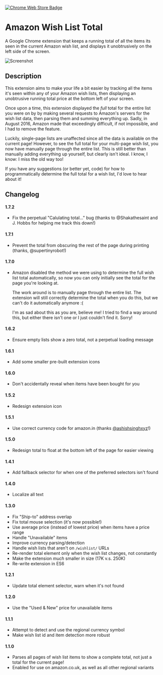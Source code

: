 [![Chrome Web Store Badge](https://raw.githubusercontent.com/jasontbradshaw/amazon-wish-list-total/master/images/badge.png)](https://chrome.google.com/webstore/detail/amazon-wish-list-total/boekbkconiendicldakeboooeilaldmh)

Amazon Wish List Total
======================

A Google Chrome extension that keeps a running total of all the items its seen
in the current Amazon wish list, and displays it unobtrusively on the left side
of the screen.

![Screenshot](https://raw.githubusercontent.com/jasontbradshaw/amazon-wish-list-total/master/images/screenshot.png)

Description
----
This extension aims to make your life a bit easier by tracking all the items
it's seen within any of your Amazon wish lists, then displaying an unobtrusive
running total price at the bottom left of your screen.

Once upon a time, this extension displayed the _full_ total for the entire list
you were on by by making several requests to Amazon's servers for the wish list
data, then parsing them and summing everything up. Sadly, in August 2016, Amazon
made that exceedingly difficult, if not impossible, and I had to remove the
feature.

Luckily, single-page lists are unaffected since all the data is available on the
current page! However, to see the full total for your multi-page wish list, you
now have manually page through the entire list. This is still better than
manually adding everything up yourself, but clearly isn't ideal. I know, I know:
I miss the old way too!

If you have any suggestions (or better yet, code) for how to programmatically
determine the full total for a wish list, I'd love to hear about it!

Changelog
----
#### 1.7.2
* Fix the perpetual "Calulating total..." bug (thanks to @Shakathesaint and J.
  Hobbs for helping me track this down!)

#### 1.7.1
* Prevent the total from obscuring the rest of the page during printing (thanks,
  @supertinyrobot!)

#### 1.7.0
* Amazon disabled the method we were using to determine the full wish list total
  automatically, so now you can only initially see the total for the page you're
  looking at.

  The work around is to manually page through the entire list. The extension
  will still correctly determine the total when you do this, but we can't do it
  automatically anymore :(

  I'm as sad about this as you are, believe me! I tried to find a way around
  this, but either there isn't one or I just couldn't find it. Sorry!

#### 1.6.2
* Ensure empty lists show a zero total, not a perpetual loading message

#### 1.6.1
* Add some smaller pre-built extension icons

#### 1.6.0
* Don't accidentally reveal when items have been bought for you

#### 1.5.2
* Redesign extension icon

#### 1.5.1
* Use correct currency code for amazon.in (thanks [@ashishsinghxyz](https://github.com/ashishsinghxyz)!)

#### 1.5.0
* Redesign total to float at the bottom left of the page for easier viewing

#### 1.4.1
* Add fallback selector for when one of the preferred selectors isn't found

#### 1.4.0
* Localize all text

#### 1.3.0
* Fix "Ship-to" address overlap
* Fix total mouse selection (it's now possible!)
* Use average price (instead of lowest price) when items have a price range
* Handle "Unavailable" items
* Improve currency parsing/detection
* Handle wish lists that aren't on `/wishlist/` URLs
* Re-render total element only when the wish list changes, not constantly
* Make the extension _much_ smaller in size (17K v.s. 250K)
* Re-write extension in ES6

#### 1.2.1
* Update total element selector, warn when it's not found

#### 1.2.0
* Use the "Used & New" price for unavailable items

#### 1.1.1
* Attempt to detect and use the regional currency symbol
* Make wish list id and item detection more robust

#### 1.1.0
* Parses all pages of wish list items to show a complete total, not just a total
  for the current page!
* Enabled for use on amazon.co.uk, as well as all other regional variants
